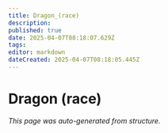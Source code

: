 ```yaml
---
title: Dragon_(race)
description: 
published: true
date: 2025-04-07T08:18:07.629Z
tags: 
editor: markdown
dateCreated: 2025-04-07T08:18:05.445Z
---
```


# Dragon (race)

*This page was auto-generated from structure.*